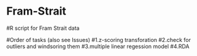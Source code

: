 # Fram-Strait
#R script for Fram Strait data

#Order of tasks (also see Issues)
#1.z-scoring transforation
#2.check for outliers and windsoring them
#3.multiple linear regession model
#4.RDA
